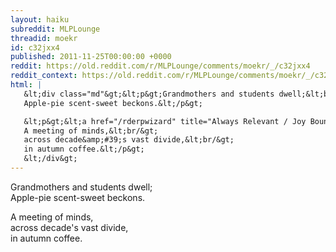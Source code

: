 ```yaml
---
layout: haiku
subreddit: MLPLounge
threadid: moekr
id: c32jxx4
published: 2011-11-25T00:00:00 +0000
reddit: https://old.reddit.com/r/MLPLounge/comments/moekr/_/c32jxx4
reddit_context: https://old.reddit.com/r/MLPLounge/comments/moekr/_/c32jxx4?context=3
html: |
   &lt;div class="md"&gt;&lt;p&gt;Grandmothers and students dwell;&lt;br/&gt;
   Apple-pie scent-sweet beckons.&lt;/p&gt;

   &lt;p&gt;&lt;a href="/rderpwizard" title="Always Relevant / Joy Bounding In Hearts Afar / Paper-Bag Princess"&gt;&lt;/a&gt;
   A meeting of minds,&lt;br/&gt;
   across decade&amp;#39;s vast divide,&lt;br/&gt;
   in autumn coffee.&lt;/p&gt;
   &lt;/div&gt;
---
```


Grandmothers and students dwell;  
Apple-pie scent-sweet beckons.

[](/rderpwizard "Always Relevant / Joy Bounding In Hearts Afar / Paper-Bag Princess")
A meeting of minds,  
across decade's vast divide,  
in autumn coffee.